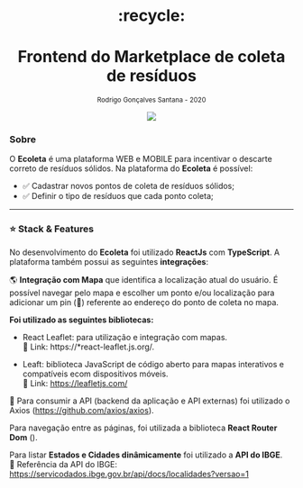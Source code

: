 <div align="center">
  <h1>:recycle:</h1>
  <h1>Frontend do Marketplace de coleta de resíduos</h1>
  <small>Rodrigo Gonçalves Santana - 2020</small>
</div>

<p align="center">
  <img src="ecoletaweb.gif">
</p>


### Sobre
O **Ecoleta** é uma plataforma WEB e MOBILE para incentivar o descarte correto de resíduos sólidos. Na plataforma do **Ecoleta** é possível:

* :white_check_mark: Cadastrar novos pontos de coleta de resíduos sólidos;
* :white_check_mark: Definir o tipo de resíduos que cada ponto coleta;

_________________

### :star: Stack & Features
No desenvolvimento do **Ecoleta** foi utilizado **ReactJs** com **TypeScript**. A plataforma também possui as seguintes **integrações**:

 

:earth_americas: **Integração com Mapa** que identifica a localização atual do usuário. É possível navegar pelo mapa e escolher um ponto e/ou localização para adicionar um pin (:round_pushpin:) referente ao endereço do ponto de coleta no mapa.

**Foi utilizado as seguintes bibliotecas:**

* React Leaflet: para utilização e integração com mapas. <br/>
:paperclip: Link: https://*react-leaflet.js.org/.


* Leaft: biblioteca JavaScript de código aberto para mapas interativos e compatíveis ecom dispositivos móveis. <br/>
:paperclip: Link: https://leafletjs.com/


:satellite: Para consumir a API (backend da aplicação e API externas) foi utilizado o Axios (https://github.com/axios/axios).


Para navegação entre as páginas, foi utilizada a biblioteca **React Router Dom** ().


Para listar **Estados e Cidades dinâmicamente** foi utilizado a **API do IBGE**.
 <br/>
:paperclip: Referência da API do IBGE: https://servicodados.ibge.gov.br/api/docs/localidades?versao=1

